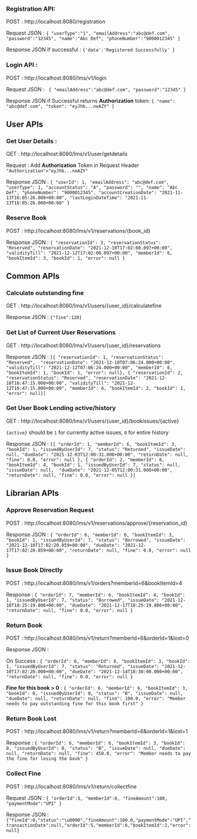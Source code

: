 

### Registration API:

POST : http://localhost:8080/registration

Request JSON : 
`{
"userType":"1",
"emailAddress":"abc@def.com",
"password":"12345",
"name":"Abc Def",
"phoneNumber":"9000012345"
}`

Response JSON if successful : `{'data':'Registered Successfully'
}`

### Login API :

POST : http://localhost:8080/lms/v1/login

Request JSON : `
{
"emailAddress":"abc@def.com",
"password":"12345"
}`

Response JSON if Successful returns **Authorization** token: `{
"name": "abc@def.com",
"token": "eyJhb...neAZY"
}`

## User APIs
### Get User Details :
GET : http://localhost:8080/lms/v1/user/getdetails

Request : Add **Authorization** Token in Request Header
`"Authorization"="eyJhb...neAZY"`

Response JSON : `{
"userId": 1,
"emailAddress": "abc@def.com",
"userType": 1,
"accountStatus": "A",
"password": "",
"name": "Abc Def",
"phoneNumber": "9000012345",
"accountCreationDate": "2021-11-13T16:05:26.000+00:00",
"lastLoginDateTime": "2021-11-13T16:05:26.000+00:00"
}`

### Reserve Book
POST : http://localhost:8080/lms/v1/reservations/{book_id}

Response JSON : `{ "reservationId": 3, "reservationStatus": "Reserved",
"reservationDate": "2021-12-10T17:02:00.097+00:00", "validityTill": "2021-12-12T17:02:00.097+00:00",
"memberId": 6, "bookItemId": 3, "bookId": 1, "error": null }`

## Common APIs
### Calculate outstanding fine
GET : http://localhost:8080/lms/v1/users/{user_id}/calculatefine

Response JSON : `{"fine":120}`

### Get List of Current User Reservations
GET : http://localhost:8080/lms/v1/users/{user_id}/reservations

Response JSON : `[{
"reservationId": 1, "reservationStatus": "Reserved", 
"reservationDate": "2021-12-10T07:06:24.000+00:00", "validityTill": "2021-12-12T07:06:24.000+00:00",
"memberId": 6, "bookItemId": 1, "bookId": 1, "error": null},
{
"reservationId": 2, "reservationStatus": "Reserved",
"reservationDate": "2021-12-10T16:47:15.000+00:00", "validityTill": "2021-12-12T16:47:15.000+00:00",
"memberId": 6, "bookItemId": 2, "bookId": 1, "error": null}]`

### Get User Book Lending active/history
GET : http://localhost:8080/lms/v1/users/{user_id}/bookissues/{active}

`{active}` should be `1` for currently active issues, `0` for entire history 

Response JSON : `[{
"orderId": 1, "memberId": 6, "bookItemId": 3, "bookId": 1, "issuedByUserId": 7, "status": "Returned", "issueDate": null,
"dueDate": "2021-12-03T12:00:31.000+00:00", "returnDate": null, "fine": 0.0, "error": null },
{
"orderId": 2, "memberId": 6, "bookItemId": 4, "bookId": 1, "issuedByUserId": 7, "status": null, "issueDate": null, 
"dueDate": "2021-12-05T12:00:31.000+00:00", "returnDate": null, "fine": 0.0, "error": null }]`


## Librarian APIs
### Approve Reservation Request
POST : http://localhost:8080/lms/v1/reservations/approve/{reservation_id}

Response JSON : `{
"orderId": 6, "memberId": 6, "bookItemId": 3, "bookId": 1,
"issuedByUserId": 7, "status": "Borrowed",
"issueDate": "2021-12-10T17:02:20.059+00:00", "dueDate": "2021-12-17T17:02:20.059+00:00",
"returnDate": null, "fine": 0.0, "error": null }`

### Issue Book Directly
POST : http://localhost:8080/lms/v1/orders?memberId=6&bookItemId=4

Response : `{
"orderId": 7, "memberId": 6, "bookItemId": 4, "bookId": 1, "issuedByUserId": 7, "status": "Borrowed",
"issueDate": "2021-12-10T18:25:19.806+00:00", "dueDate": "2021-12-17T18:25:19.806+00:00",
"returnDate": null, "fine": 0.0, "error": null
}`

### Return Book 
POST : http://localhost:8080/lms/v1/return?memberId=6&orderId=1&lost=0

Response JSON :

On Success :
`{
"orderId": 6, "memberId": 6, "bookItemId": 3, "bookId": 1, "issuedByUserId": 7, "status": "Returned",
"issueDate": "2021-12-10T17:02:20.000+00:00", "dueDate": "2021-12-14T18:30:00.000+00:00", "returnDate": null,
"fine": 0.0, "error": null
}`

**Fine for this book > 0** : 
`{
"orderId": 6, "memberId": 6, "bookItemId": 3, "bookId": 0, "issuedByUserId": 0,
"status": "B", "issueDate": null, "dueDate": null, "returnDate": null, "fine": 100.0,
"error": "Member needs to pay outstanding fine for this book first"
}`

### Return Book Lost
POST : http://localhost:8080/lms/v1/return?memberId=6&orderId=1&lost=1

Response : `{
"orderId": 6, "memberId": 6, "bookItemId": 3, "bookId": 0, "issuedByUserId": 0, "status": "B",
"issueDate": null, "dueDate": null, "returnDate": null, "fine": 450.0,
"error": "Member needs to pay the fine for losing the book"
}`

### Collect Fine
POST : http://localhost:8080/lms/v1/return/collectfine

Request JSON : `{ "orderId":5, "memberId":6, "fineAmount":100, "paymentMode":"UPI" }`

Response JSON : `{"fineId":0,"status":"\u0000","fineAmount":100.0,"paymentMode":"UPI","transactionDate":null,"orderId":5,"memberId":6,"bookItemId":2,"error":null}`

